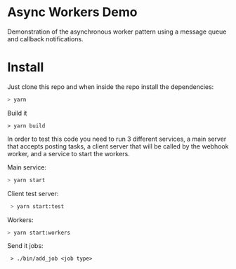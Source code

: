 # Async Workers Demo

Demonstration of the asynchronous worker pattern using a message queue and callback notifications.

# Install

Just clone this repo and when inside the repo install the dependencies:

```sh
> yarn
```

Build it
```
> yarn build
```

In order to test this code you need to run 3 different services, a main server
that accepts posting tasks, a client server that will be called by the webhook worker,
and a service to start the workers.

Main service:

```sh
> yarn start
```

Client test server:

```sh
 > yarn start:test
```

Workers:

```sh
> yarn start:workers
```

Send it jobs:
```
 > ./bin/add_job <job type>
```
